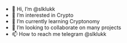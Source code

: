 - 👋 Hi, I’m @slklukk
- 👀 I’m interested in Crypto
- 🌱 I’m currently learning Cryptonomy
- 💞️ I’m looking to collaborate on many projects
- 📫 How to reach me telegram @slklukk
  

<!---
slklukk/slklukk is a ✨ special ✨ repository because its `README.md` (this file) appears on your GitHub profile.
You can click the Preview link to take a look at your changes.
--->
